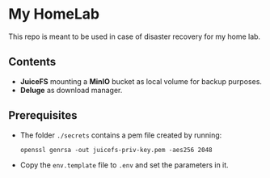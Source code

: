 # My HomeLab

This repo is meant to be used in case of disaster recovery for my home lab.

## Contents

* **JuiceFS** mounting a **MinIO** bucket as local volume for backup purposes.
* **Deluge** as download manager.

## Prerequisites

* The folder `./secrets` contains a pem file created by running:

    ```console
    openssl genrsa -out juicefs-priv-key.pem -aes256 2048
    ```

* Copy the `env.template` file to `.env` and set the parameters in it.